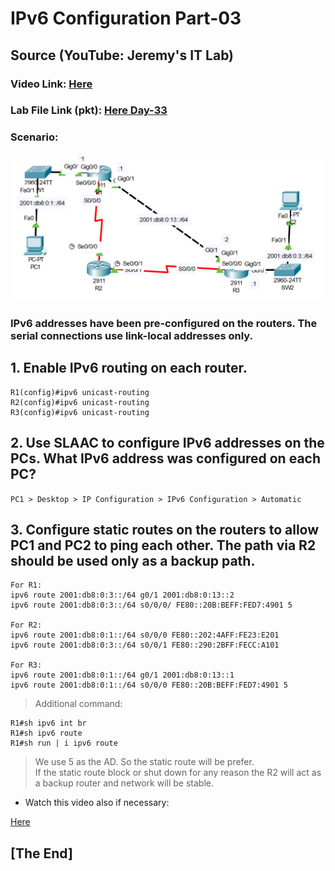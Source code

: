 # **IPv6 Configuration Part-03**
## Source (YouTube: Jeremy's IT Lab)
### Video Link: [Here](https://youtu.be/WSBEVFANMmc?si=7LIQ_oNbporrCEBS)
### Lab File Link (pkt): [Here Day-33](https://mega.nz/file/ywYw3DQR#jB-SSUg25fM9_L3kGILst3NS15XJQltrA1DvmMCUQ7E)
### Scenario:
![](../images/j63.PNG)


### **IPv6 addresses have been pre-configured on the routers. The serial connections use link-local addresses only.**

## **1. Enable IPv6 routing on each router.**
```
R1(config)#ipv6 unicast-routing 
R2(config)#ipv6 unicast-routing 
R3(config)#ipv6 unicast-routing 
```
## **2. Use SLAAC to configure IPv6 addresses on the PCs. What IPv6 address was configured on each PC?**
`PC1 > Desktop > IP Configuration > IPv6 Configuration > Automatic`

## **3. Configure static routes on the routers to allow PC1 and PC2 to ping each other. The path via R2 should be used only as a backup path.**
```
For R1: 
ipv6 route 2001:db8:0:3::/64 g0/1 2001:db8:0:13::2
ipv6 route 2001:db8:0:3::/64 s0/0/0/ FE80::20B:BEFF:FED7:4901 5

For R2:
ipv6 route 2001:db8:0:1::/64 s0/0/0 FE80::202:4AFF:FE23:E201
ipv6 route 2001:db8:0:3::/64 s0/0/1 FE80::290:2BFF:FECC:A101

For R3: 
ipv6 route 2001:db8:0:1::/64 g0/1 2001:db8:0:13::1
ipv6 route 2001:db8:0:1::/64 s0/0/0 FE80::20B:BEFF:FED7:4901 5
```
> Additional command:  
```
R1#sh ipv6 int br
R1#sh ipv6 route
R1#sh run | i ipv6 route
```
> We use 5 as the AD. So the static route will be prefer.   
> If the static route block or shut down for any reason the R2 will act as a backup router and network will be stable.  
- Watch this video also if necessary: 

[Here](https://drive.google.com/file/d/13Yxh6PQjvYePXhx1ueq5Un5cpu6zY48C/view?usp=sharing)

## **[The End]**